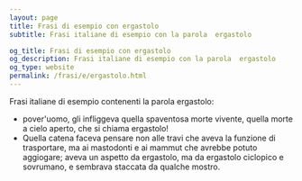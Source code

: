 ```yaml
---
layout: page
title: Frasi di esempio con ergastolo 
subtitle: Frasi italiane di esempio con la parola  ergastolo

og_title: Frasi di esempio con ergastolo 
og_description: Frasi italiane di esempio con la parola  ergastolo
og_type: website
permalink: /frasi/e/ergastolo.html
---
```


Frasi italiane di esempio contenenti la parola ergastolo:


- pover'uomo, gli infliggeva quella spaventosa morte vivente, quella morte a cielo aperto, che si chiama ergastolo!
- Quella catena faceva pensare non alle travi che aveva la funzione di trasportare, ma ai mastodonti e ai mammut che avrebbe potuto aggiogare; aveva un aspetto da ergastolo, ma da ergastolo ciclopico e sovrumano, e sembrava staccata da qualche mostro.
